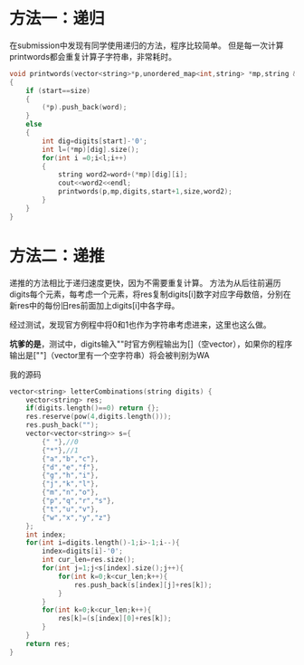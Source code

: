 # 方法一：递归

在submission中发现有同学使用递归的方法，程序比较简单。
但是每一次计算printwords都会重复计算子字符串，非常耗时。

```cpp
void printwords(vector<string>*p,unordered_map<int,string> *mp,string &digits, int start, int size,string word)
{
    if (start==size)
    {
        (*p).push_back(word);
    }
    else
    {
        int dig=digits[start]-'0';
        int l=(*mp)[dig].size();
        for(int i =0;i<l;i++)
        {
            string word2=word+(*mp)[dig][i];
            cout<<word2<<endl;
            printwords(p,mp,digits,start+1,size,word2);
        }
    }
}
```

# 方法二：递推

递推的方法相比于递归速度更快，因为不需要重复计算。
方法为从后往前遍历digits每个元素，每考虑一个元素，将res复制digits[i]数字对应字母数倍，分别在新res中的每份旧res前面加上digits[i]中各字母。

经过测试，发现官方例程中将0和1也作为字符串考虑进来，这里也这么做。

**坑爹的是**，测试中，digits输入""时官方例程输出为[]（空vector），如果你的程序输出是[""]（vector里有一个空字符串）将会被判别为WA

我的源码
```cpp
vector<string> letterCombinations(string digits) {
    vector<string> res;
    if(digits.length()==0) return {};
    res.reserve(pow(4,digits.length()));
    res.push_back("");
    vector<vector<string>> s={
        {" "},//0
        {"*"},//1
        {"a","b","c"},
        {"d","e","f"},
        {"g","h","i"},
        {"j","k","l"},
        {"m","n","o"},
        {"p","q","r","s"},
        {"t","u","v"},
        {"w","x","y","z"}
    };
    int index;
    for(int i=digits.length()-1;i>-1;i--){
        index=digits[i]-'0';
        int cur_len=res.size();
        for(int j=1;j<s[index].size();j++){
            for(int k=0;k<cur_len;k++){
                res.push_back(s[index][j]+res[k]);
            }
        }
        for(int k=0;k<cur_len;k++){
            res[k]=(s[index][0]+res[k]);
        }
    }
    return res;
}
```